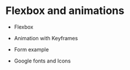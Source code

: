 # Flexbox and animations

- Flexbox

- Animation with Keyframes

- Form example

- Google fonts and Icons

